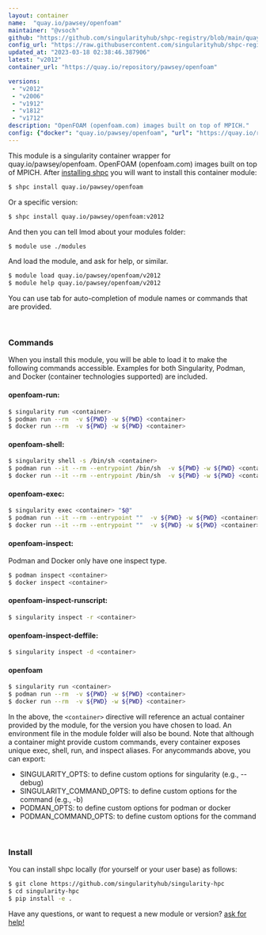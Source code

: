 ```yaml
---
layout: container
name:  "quay.io/pawsey/openfoam"
maintainer: "@vsoch"
github: "https://github.com/singularityhub/shpc-registry/blob/main/quay.io/pawsey/openfoam/container.yaml"
config_url: "https://raw.githubusercontent.com/singularityhub/shpc-registry/main/quay.io/pawsey/openfoam/container.yaml"
updated_at: "2023-03-18 02:38:46.387906"
latest: "v2012"
container_url: "https://quay.io/repository/pawsey/openfoam"

versions:
 - "v2012"
 - "v2006"
 - "v1912"
 - "v1812"
 - "v1712"
description: "OpenFOAM (openfoam.com) images built on top of MPICH."
config: {"docker": "quay.io/pawsey/openfoam", "url": "https://quay.io/repository/pawsey/openfoam", "maintainer": "@marcodelapierre", "description": "OpenFOAM (openfoam.com) images built on top of MPICH.", "latest": {"v2012": "sha256:916191b7cbdeeed8ff3697eefe91bd60415b96ba9d3d1127bca2473942355fc8"}, "tags": {"v2012": "sha256:916191b7cbdeeed8ff3697eefe91bd60415b96ba9d3d1127bca2473942355fc8", "v2006": "sha256:c1222ddcd389bd3daabe5a5fd7ccc5f9aa1737a4b5ccc622a35e0d487305c8f7", "v1912": "sha256:ad68ad8e13252915300b29dcdb5803bca9bed68fa5099265c7071ace7f9e3330", "v1812": "sha256:6197994d3eba966ab9c8cbdcfde97bdd67313fab55ada09d9665e974a0ef707a", "v1712": "sha256:ac766f92b678cf9c70aefaa914bcad3837675e57dae38554220ec9024a4a3dc9"}, "overrides": {"v1712": "aliases/v1712.yaml", "v1812": "aliases/v1812.yaml", "v1912": "aliases/v1912.yaml", "v2006": "aliases/v2006.yaml", "v2012": "aliases/v2012.yaml"}}
---
```


This module is a singularity container wrapper for quay.io/pawsey/openfoam.
OpenFOAM (openfoam.com) images built on top of MPICH.
After [installing shpc](#install) you will want to install this container module:


```bash
$ shpc install quay.io/pawsey/openfoam
```

Or a specific version:

```bash
$ shpc install quay.io/pawsey/openfoam:v2012
```

And then you can tell lmod about your modules folder:

```bash
$ module use ./modules
```

And load the module, and ask for help, or similar.

```bash
$ module load quay.io/pawsey/openfoam/v2012
$ module help quay.io/pawsey/openfoam/v2012
```

You can use tab for auto-completion of module names or commands that are provided.

<br>

### Commands

When you install this module, you will be able to load it to make the following commands accessible.
Examples for both Singularity, Podman, and Docker (container technologies supported) are included.

#### openfoam-run:

```bash
$ singularity run <container>
$ podman run --rm  -v ${PWD} -w ${PWD} <container>
$ docker run --rm  -v ${PWD} -w ${PWD} <container>
```

#### openfoam-shell:

```bash
$ singularity shell -s /bin/sh <container>
$ podman run --it --rm --entrypoint /bin/sh  -v ${PWD} -w ${PWD} <container>
$ docker run --it --rm --entrypoint /bin/sh  -v ${PWD} -w ${PWD} <container>
```

#### openfoam-exec:

```bash
$ singularity exec <container> "$@"
$ podman run --it --rm --entrypoint ""  -v ${PWD} -w ${PWD} <container> "$@"
$ docker run --it --rm --entrypoint ""  -v ${PWD} -w ${PWD} <container> "$@"
```

#### openfoam-inspect:

Podman and Docker only have one inspect type.

```bash
$ podman inspect <container>
$ docker inspect <container>
```

#### openfoam-inspect-runscript:

```bash
$ singularity inspect -r <container>
```

#### openfoam-inspect-deffile:

```bash
$ singularity inspect -d <container>
```



#### openfoam

```bash
$ singularity run <container>
$ podman run --rm  -v ${PWD} -w ${PWD} <container>
$ docker run --rm  -v ${PWD} -w ${PWD} <container>
```


In the above, the `<container>` directive will reference an actual container provided
by the module, for the version you have chosen to load. An environment file in the
module folder will also be bound. Note that although a container
might provide custom commands, every container exposes unique exec, shell, run, and
inspect aliases. For anycommands above, you can export:

 - SINGULARITY_OPTS: to define custom options for singularity (e.g., --debug)
 - SINGULARITY_COMMAND_OPTS: to define custom options for the command (e.g., -b)
 - PODMAN_OPTS: to define custom options for podman or docker
 - PODMAN_COMMAND_OPTS: to define custom options for the command

<br>

### Install

You can install shpc locally (for yourself or your user base) as follows:

```bash
$ git clone https://github.com/singularityhub/singularity-hpc
$ cd singularity-hpc
$ pip install -e .
```

Have any questions, or want to request a new module or version? [ask for help!](https://github.com/singularityhub/singularity-hpc/issues)